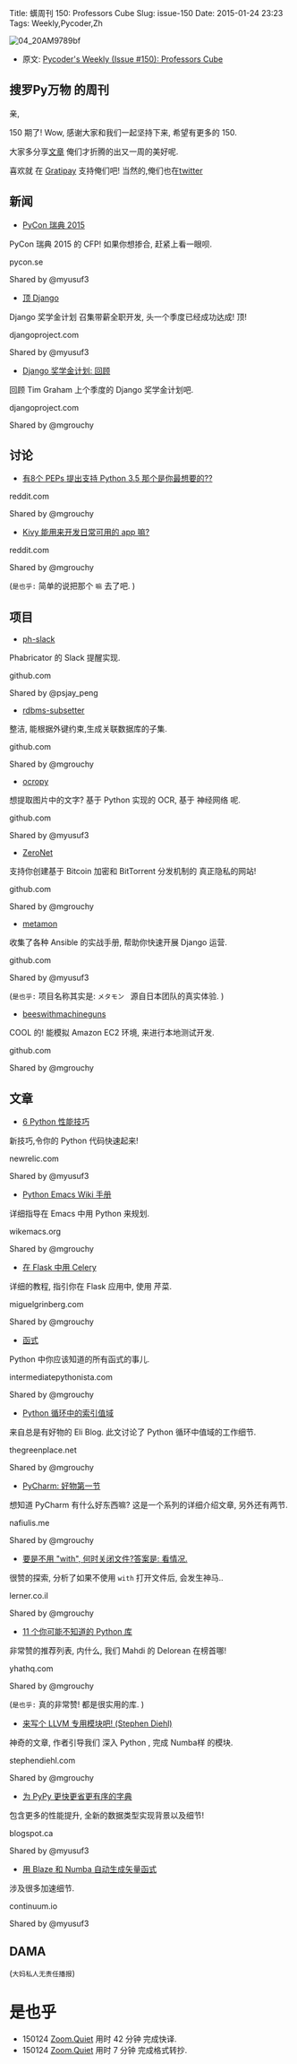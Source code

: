 Title: 蠎周刊 150: Professors Cube
Slug: issue-150
Date: 2015-01-24 23:23
Tags: Weekly,Pycoder,Zh 

![04_20AM9789bf](https://gallery.mailchimp.com/9735795484d2e4c204da82a29/images/Image_202014_01_22_20at_2010.45.04_20AM9789bf.png)


- 原文: [Pycoder's Weekly (Issue #150): Professors Cube](http://us4.campaign-archive1.com/?u=9735795484d2e4c204da82a29&id=353147b5f3&e=889f3f6a05)


##  搜罗Py万物 的周刊

亲,

150 期了! Wow, 
感谢大家和我们一起坚持下来,
希望有更多的 150.

大家多分享[文章](http://pycoders.com/submissions/) 
俺们才折腾的出又一周的美好呢.

喜欢就
在 [Gratipay](https://www.gratipay.com/PycodersWeekly)
支持俺们吧!
当然的,俺们也在[twitter](http://www.twitter.com/pycoders)



## 新闻


- [PyCon 瑞典 2015](http://www.pycon.se/)

PyCon 瑞典 2015 的 CFP! 
如果你想掺合, 赶紧上看一眼呗.

pycon.se

Shared by @myusuf3
 

- [顶 Django](https://www.djangoproject.com/fundraising/)

Django 奖学金计划 
召集带薪全职开发,
头一个季度已经成功达成!
顶!

djangoproject.com

Shared by @myusuf3
 

- [Django 奖学金计划: 回顾](https://www.djangoproject.com/weblog/2015/jan/21/django-fellowship-retrospective/)

回顾 
Tim Graham
上个季度的 Django 奖学金计划吧.


djangoproject.com

Shared by @mgrouchy

## 讨论

- [有8个 PEPs 提出支持 Python 3.5 那个是你最想要的??](http://www.reddit.com/r/Python/comments/2synry/so_8_peps_are_currently_being_proposed_for_python/)

reddit.com

Shared by @mgrouchy
 

- [Kivy 能用来开发日常可用的 app 嘛?](http://www.reddit.com/r/Python/comments/2t9vyj/is_kivy_a_viable_option_for_a_standard_everyday/)

reddit.com

Shared by @mgrouchy

(`是也乎:`
简单的说把那个 `嘛` 去了吧.
)

## 项目

- [ph-slack](https://github.com/psjay/ph-slack)

Phabricator 的 Slack 提醒实现.

github.com

Shared by @psjay_peng
 

- [rdbms-subsetter](https://github.com/18F/rdbms-subsetter)

整洁,
能根据外键约束,生成关联数据库的子集.

github.com

Shared by @mgrouchy
 

- [ocropy](https://github.com/tmbdev/ocropy)

想提取图片中的文字?
基于 Python 实现的 OCR,
基于 神经网络 呢.

github.com

Shared by @myusuf3
 

- [ZeroNet](https://github.com/HelloZeroNet/ZeroNet)

支持你创建基于 Bitcoin 加密和 BitTorrent 分发机制的
真正隐私的网站!

github.com

Shared by @mgrouchy
 

- [metamon](https://github.com/tryolabs/metamon)


收集了各种 Ansible 的实战手册,
帮助你快速开展 Django 运营.

github.com

Shared by @myusuf3
 
(`是也乎:`
项目名称其实是: `メタモン `
源自日本团队的真实体验.
)

- [beeswithmachineguns](https://github.com/newsapps/beeswithmachineguns)

COOL 的!
能模拟 Amazon EC2 环境,
来进行本地测试开发.

github.com

Shared by @mgrouchy
 


## 文章

- [6 Python 性能技巧](http://blog.newrelic.com/2015/01/21/python-performance-tips/)


新技巧,令你的 Python 代码快速起来!

newrelic.com

Shared by @myusuf3
 

- [Python Emacs Wiki 手册](http://wikemacs.org/wiki/Python#Default_modes)

详细指导在 Emacs 中用 Python 来规划.

wikemacs.org

Shared by @mgrouchy
 

- [在 Flask 中用 Celery](http://blog.miguelgrinberg.com/post/using-celery-with-flask)


详细的教程,
指引你在 Flask 应用中,
使用 芹菜.

miguelgrinberg.com

Shared by @mgrouchy
 

- [函式](http://intermediatepythonista.com/the-function)


Python 中你应该知道的所有函式的事儿.

intermediatepythonista.com

Shared by @mgrouchy
 

- [Python 循环中的索引值域](http://eli.thegreenplace.net/2015/the-scope-of-index-variables-in-pythons-for-loops/)


来自总是有好物的 Eli Blog.
此文讨论了 Python 循环中值域的工作细节.

thegreenplace.net

Shared by @mgrouchy
 

- [PyCharm: 好物第一节](http://nafiulis.me/pycharm-the-good-parts-i.html)

想知道 PyCharm 有什么好东西嘛?
这是一个系列的详细介绍文章,
另外还有两节.

nafiulis.me

Shared by @mgrouchy
 

- [要是不用 "with", 何时关闭文件?答案是: 看情况.](http://blog.lerner.co.il/dont-use-python-close-files-answer-depends/)


很赞的探索,
分析了如果不使用 `with`
打开文件后,
会发生神马..

lerner.co.il

Shared by @mgrouchy
 

- [11 个你可能不知道的 Python 库](http://blog.yhathq.com/posts/11-python-libraries-you-might-not-know.html)


非常赞的推荐列表,
内什么, 我们 Mahdi 的 Delorean 在榜首哪!

yhathq.com

Shared by @mgrouchy

(`是也乎:`
真的非常赞!
都是很实用的库.
)

- [来写个 LLVM 专用模块吧! (Stephen Diehl)](http://dev.stephendiehl.com/numpile/)


神奇的文章,
作者引导我们
深入 Python ,
完成 Numba样 的模块.



stephendiehl.com

Shared by @mgrouchy
 

- [为 PyPy 更快更省更有序的字典](http://morepypy.blogspot.ca/2015/01/faster-more-memory-efficient-and-more.html)

包含更多的性能提升,
全新的数据类型实现背景以及细节!

blogspot.ca

Shared by @myusuf3
 

- [用 Blaze 和 Numba 自动生成矢量函式](http://continuum.io/blog/blaze-and-numba)

涉及很多加速细节.

continuum.io

Shared by @myusuf3


## DAMA
(`大妈私人无责任播报`)


# 是也乎

- 150124 [Zoom.Quiet](http://zoomquiet.org/) 用时 42 分钟 完成快译.
- 150124 [Zoom.Quiet](http://zoomquiet.org/) 用时 7 分钟 完成格式转抄.

    
 
